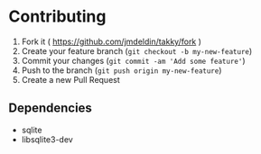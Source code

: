 # Contributing

1. Fork it ( https://github.com/jmdeldin/takky/fork )
2. Create your feature branch (`git checkout -b my-new-feature`)
3. Commit your changes (`git commit -am 'Add some feature'`)
4. Push to the branch (`git push origin my-new-feature`)
5. Create a new Pull Request

## Dependencies

- sqlite
- libsqlite3-dev
